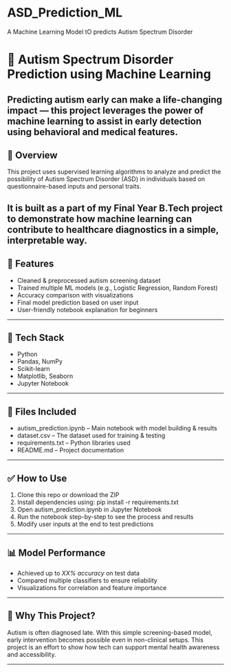 # ASD_Prediction_ML
A Machine Learning Model tO predicts Autism Spectrum Disorder
# 🧠 Autism Spectrum Disorder Prediction using Machine Learning

Predicting autism early can make a life-changing impact — this project leverages the power of machine learning to assist in early detection using behavioral and medical features.
---
## 📌 Overview
This project uses supervised learning algorithms to analyze and predict the possibility of Autism Spectrum Disorder (ASD) in individuals based on questionnaire-based inputs and personal traits.

It is built as a part of my Final Year B.Tech project to demonstrate how machine learning can contribute to healthcare diagnostics in a simple, interpretable way.
---
## 🚀 Features
- Cleaned & preprocessed autism screening dataset  
- Trained multiple ML models (e.g., Logistic Regression, Random Forest)  
- Accuracy comparison with visualizations  
- Final model prediction based on user input  
- User-friendly notebook explanation for beginners
---
## 🧰 Tech Stack
- Python  
- Pandas, NumPy  
- Scikit-learn  
- Matplotlib, Seaborn  
- Jupyter Notebook
---
## 📂 Files Included
- autism_prediction.ipynb – Main notebook with model building & results  
- dataset.csv – The dataset used for training & testing  
- requirements.txt – Python libraries used  
- README.md – Project documentation
---
## ✅ How to Use
1. Clone this repo or download the ZIP  
2. Install dependencies using:
pip install -r requirements.txt
3. Open autism_prediction.ipynb in Jupyter Notebook  
4. Run the notebook step-by-step to see the process and results  
5. Modify user inputs at the end to test predictions
---
## 📊 Model Performance
- Achieved up to *XX% accuracy* on test data  
- Compared multiple classifiers to ensure reliability  
- Visualizations for correlation and feature importance
---
## 🌟 Why This Project?
Autism is often diagnosed late. With this simple screening-based model, early intervention becomes possible even in non-clinical setups. This project is an effort to show how tech can support mental health awareness and accessibility.

---
